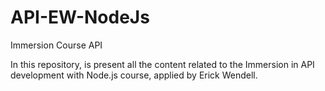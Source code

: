 # API-EW-NodeJs
Immersion Course API


In this repository, is present all the content related to the Immersion in API development with Node.js course, applied by Erick Wendell.
